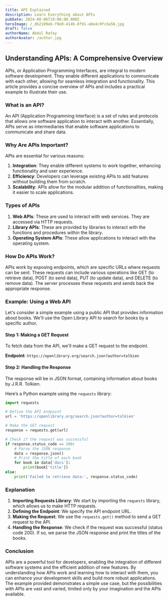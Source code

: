 ```yaml
---
title: API Explained
description: Learn Everything about APIs
pubDate: 2024-08-06T19:00:00.000Z
heroImage: /_db2109eb-f9e0-414b-8f91-a8e4c9fc6a56.jpg
draft: false
authorName: Abdul Rafay
authorAvatar: /author.jpg
---
```


## Understanding APIs: A Comprehensive Overview

APIs, or Application Programming Interfaces, are integral to modern software development. They enable different applications to communicate with each other, allowing for seamless integration and functionality. This article provides a concise overview of APIs and includes a practical example to illustrate their use.

### What is an API?

An API (Application Programming Interface) is a set of rules and protocols that allows one software application to interact with another. Essentially, APIs serve as intermediaries that enable software applications to communicate and share data.

### Why Are APIs Important?

APIs are essential for various reasons:

1. **Integration**: They enable different systems to work together, enhancing functionality and user experience.
2. **Efficiency**: Developers can leverage existing APIs to add features without building them from scratch.
3. **Scalability**: APIs allow for the modular addition of functionalities, making it easier to scale applications.

### Types of APIs

1. **Web APIs**: These are used to interact with web services. They are accessed via HTTP requests.
2. **Library APIs**: These are provided by libraries to interact with the functions and procedures within the library.
3. **Operating System APIs**: These allow applications to interact with the operating system.

### How Do APIs Work?

APIs work by exposing endpoints, which are specific URLs where requests can be sent. These requests can include various operations like GET (to retrieve data), POST (to send data), PUT (to update data), and DELETE (to remove data). The server processes these requests and sends back the appropriate response.

### Example: Using a Web API

Let's consider a simple example using a public API that provides information about books. We'll use the Open Library API to search for books by a specific author.

#### Step 1: Making a GET Request

To fetch data from the API, we'll make a GET request to the endpoint.

**Endpoint**: `https://openlibrary.org/search.json?author=tolkien`

#### Step 2: Handling the Response

The response will be in JSON format, containing information about books by J.R.R. Tolkien.

Here’s a Python example using the `requests` library:

```python
import requests

# Define the API endpoint
url = 'https://openlibrary.org/search.json?author=tolkien'

# Make the GET request
response = requests.get(url)

# Check if the request was successful
if response.status_code == 200:
    # Parse the JSON response
    data = response.json()
    # Print the title of each book
    for book in data['docs']:
        print(book['title'])
else:
    print('Failed to retrieve data:', response.status_code)
```

### Explanation

1. **Importing Requests Library**: We start by importing the `requests` library, which allows us to make HTTP requests.
2. **Defining the Endpoint**: We specify the API endpoint URL.
3. **Making the Request**: We use the `requests.get()` method to send a GET request to the API.
4. **Handling the Response**: We check if the request was successful (status code 200). If so, we parse the JSON response and print the titles of the books.

### Conclusion

APIs are a powerful tool for developers, enabling the integration of different software systems and the efficient addition of new features. By understanding how APIs work and learning how to interact with them, you can enhance your development skills and build more robust applications. The example provided demonstrates a simple use case, but the possibilities with APIs are vast and varied, limited only by your imagination and the APIs available.

